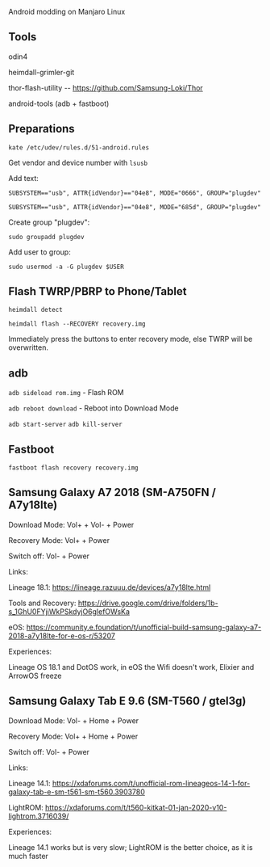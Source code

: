 Android modding on Manjaro Linux

## Tools

odin4

heimdall-grimler-git

thor-flash-utility -- https://github.com/Samsung-Loki/Thor

android-tools (adb + fastboot)


## Preparations

```kate /etc/udev/rules.d/51-android.rules ```

Get vendor and device number with ```lsusb```

Add text:

```SUBSYSTEM=="usb", ATTR{idVendor}=="04e8", MODE="0666", GROUP="plugdev"```

```SUBSYSTEM=="usb", ATTR{idVendor}=="04e8", MODE="685d", GROUP="plugdev"```

Create group "plugdev":

```sudo groupadd plugdev```

Add user to group:

```sudo usermod -a -G plugdev $USER```


## Flash TWRP/PBRP to Phone/Tablet

```heimdall detect```

```heimdall flash --RECOVERY recovery.img```

Immediately press the buttons to enter recovery mode, else TWRP will be overwritten.


## adb

```adb sideload rom.img``` - Flash ROM

```adb reboot download``` - Reboot into Download Mode

```adb start-server``` ```adb kill-server```


## Fastboot

```fastboot flash recovery recovery.img```

## Samsung Galaxy A7 2018 (SM-A750FN / A7y18lte)

Download Mode: Vol+ + Vol- + Power

Recovery Mode: Vol+ + Power

Switch off: Vol- + Power

Links:

Lineage 18.1: https://lineage.razuuu.de/devices/a7y18lte.html

Tools and Recovery: https://drive.google.com/drive/folders/1b-s_1GhU0FYjiWkPSkdyjO6glefOWsKa

eOS: https://community.e.foundation/t/unofficial-build-samsung-galaxy-a7-2018-a7y18lte-for-e-os-r/53207


Experiences:

Lineage OS 18.1 and DotOS work, in eOS the Wifi doesn't work, Elixier and ArrowOS freeze


## Samsung Galaxy Tab E 9.6 (SM-T560 / gtel3g)

Download Mode: Vol- + Home + Power

Recovery Mode: Vol+ + Home + Power

Switch off: Vol- + Power


Links:

Lineage 14.1: https://xdaforums.com/t/unofficial-rom-lineageos-14-1-for-galaxy-tab-e-sm-t561-sm-t560.3903780

LightROM: https://xdaforums.com/t/t560-kitkat-01-jan-2020-v10-lightrom.3716039/


Experiences:

Lineage 14.1 works but is very slow; LightROM is the better choice, as it is much faster
